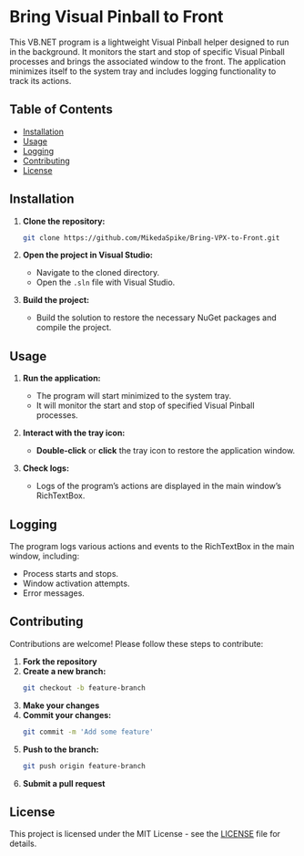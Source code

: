 # Bring Visual Pinball to Front

This VB.NET program is a lightweight Visual Pinball helper designed to run in the background. It monitors the start and stop of specific Visual Pinball processes and brings the associated window to the front. The application minimizes itself to the system tray and includes logging functionality to track its actions.

## Table of Contents

- [Installation](#installation)
- [Usage](#usage)
- [Logging](#logging)
- [Contributing](#contributing)
- [License](#license)

## Installation

1. **Clone the repository:**
    ```sh
    git clone https://github.com/MikedaSpike/Bring-VPX-to-Front.git
    ```
2. **Open the project in Visual Studio:**
    - Navigate to the cloned directory.
    - Open the `.sln` file with Visual Studio.

3. **Build the project:**
    - Build the solution to restore the necessary NuGet packages and compile the project.

## Usage

1. **Run the application:**
    - The program will start minimized to the system tray.
    - It will monitor the start and stop of specified Visual Pinball processes.

2. **Interact with the tray icon:**
    - **Double-click** or **click** the tray icon to restore the application window.

3. **Check logs:**
    - Logs of the program’s actions are displayed in the main window’s RichTextBox.

## Logging

The program logs various actions and events to the RichTextBox in the main window, including:
- Process starts and stops.
- Window activation attempts.
- Error messages.

## Contributing

Contributions are welcome! Please follow these steps to contribute:
1. **Fork the repository**
2. **Create a new branch:**
    ```sh
    git checkout -b feature-branch
    ```
3. **Make your changes**
4. **Commit your changes:**
    ```sh
    git commit -m 'Add some feature'
    ```
5. **Push to the branch:**
    ```sh
    git push origin feature-branch
    ```
6. **Submit a pull request**

## License

This project is licensed under the MIT License - see the [LICENSE](LICENSE) file for details.
